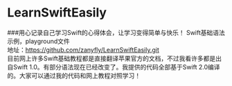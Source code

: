 # LearnSwiftEasily
###用心记录自己学习Swift的心得体会，让学习变得简单与快乐！
Swift基础语法示例，playground文件</br>
地址：<https://github.com/zanyfly/LearnSwiftEasily.git></br>
目前网上许多Swift基础教程都是直接翻译苹果官方的文档，不过我看许多都是出自Swift 1.0。有部分语法现在已经改变了。我提供的代码全部基于Swift 2.0编译的。大家可以通过我的代码和网上教程对照学习！

